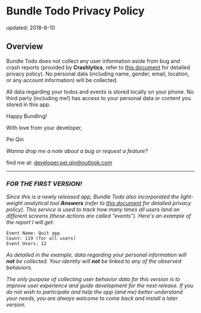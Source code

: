 # Bundle Todo Privacy Policy
updated: 2018-8-10
## Overview
Bundle Todo does not collect any user information aside from bug and crash reports (provided by __Crashlytics__, refer to [this document](https://try.crashlytics.com/terms/privacy-policy.pdf) for detailed privacy policy). No personal data (including name, gender, email, location, or any account information) will be collected.

All data regarding your todos and events is stored locally on your phone. No third party (including me!) has access to your personal data or content you stored in this app.

Happy Bundling!

With love from your developer,

Pei Qin

*Wanna drop me a note about a bug or request a feature?*

find me at: developer.pei.qin@outlook.com

------

### *FOR THE FIRST VERSION!*

*Since this is a newly released app, Bundle Todo also incorporated the light-weight analytical tool __Answers__ (refer to [this document](https://answers.io/img/onepager/privacy.pdf) for detailed privacy policy). This service is used to track how many times all users land on different screens (these actions are called "events"). Here's an example of the report I will get:*

```
Event Name: Quit app
Count: 119 (for all users)
Event Users: 12
```

*As detailed in the example, data regarding your personal information will __not__ be collected. Your identity will __not__ be linked to any of the observed behaviors.*

*The only purpose of collecting user behavior data for this version is to improve user experience and guide development for the next release. If you do not wish to participate and help the app (and me) better understand your needs, you are always welcome to come back and install a later version.*
